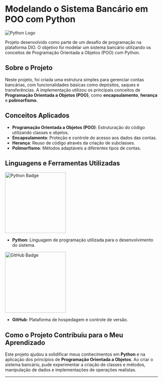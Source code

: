 # Modelando o Sistema Bancário em POO com Python

![Python Logo](https://upload.wikimedia.org/wikipedia/commons/c/c3/Python-logo-notext.svg)

Projeto desenvolvido como parte de um desafio de programação na plataforma DIO. O objetivo foi modelar um sistema bancário utilizando os conceitos de Programação Orientada a Objetos (POO) com Python.

## Sobre o Projeto

Neste projeto, foi criada uma estrutura simples para gerenciar contas bancárias, com funcionalidades básicas como depósitos, saques e transferências. A implementação utilizou os principais conceitos de **Programação Orientada a Objetos (POO)**, como **encapsulamento**, **herança** e **polimorfismo**.

## Conceitos Aplicados

- **Programação Orientada a Objetos (POO)**: Estruturação do código utilizando classes e objetos.
- **Encapsulamento**: Proteção e controle do acesso aos dados das contas.
- **Herança**: Reuso de código através da criação de subclasses.
- **Polimorfismo**: Métodos adaptáveis a diferentes tipos de contas.

## Linguagens e Ferramentas Utilizadas

<img src="https://img.shields.io/badge/Python-3776AB?style=flat&logo=python&logoColor=white" alt="Python Badge" width="200"/>

- **Python**: Linguagem de programação utilizada para o desenvolvimento do sistema.

<img src="https://img.shields.io/badge/GitHub-181717?style=flat&logo=github&logoColor=white" alt="GitHub Badge" width="200"/>

- **GitHub**: Plataforma de hospedagem e controle de versão.

  
## Como o Projeto Contribuiu para o Meu Aprendizado

Este projeto ajudou a solidificar meus conhecimentos em **Python** e na aplicação dos princípios de **Programação Orientada a Objetos**. Ao criar o sistema bancário, pude experimentar a criação de classes e métodos, manipulação de dados e implementações de operações realistas.

---

 
